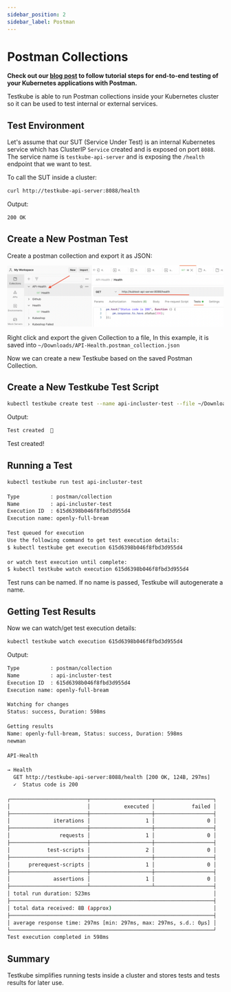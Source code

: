 ```yaml
---
sidebar_position: 2
sidebar_label: Postman
---
```

# Postman Collections

<!-- Watch this simple Testkube intro video for Postman collections with Testkube:

<iframe width="560" height="315" src="https://www.youtube.com/embed/rWqlbVvd8Dc" title="YouTube video player" frameborder="0" allow="accelerometer; autoplay; clipboard-write; encrypted-media; gyroscope; picture-in-picture" allowfullscreen>
</iframe> -->

**Check out our [blog post](https://testkube.io/blog/api-testing-in-kubernetes-with-postman) to follow tutorial steps for end-to-end testing of your Kubernetes applications with Postman.**

Testkube is able to run Postman collections inside your Kubernetes cluster so it can be used to test internal or external services.


## **Test Environment**

Let's assume that our SUT (Service Under Test) is an internal Kubernetes service which has
ClusterIP `Service` created and is exposed on port `8088`. The service name is `testkube-api-server`
and is exposing the `/health` endpoint that we want to test.

To call the SUT inside a cluster:

```bash
curl http://testkube-api-server:8088/health
```

Output:

```bash
200 OK
```

## **Create a New Postman Test**

Create a postman collection and export it as JSON:

![postman create collection](../img/postman_create_collection.png)

Right click and export the given Collection to a file,
In this example, it is saved into `~/Downloads/API-Health.postman_collection.json`

Now we can create a new Testkube based on the saved Postman Collection.

## **Create a New Testkube Test Script**

```bash
kubectl testkube create test --name api-incluster-test --file ~/Downloads/API-Health.postman_collection.json --type postman/collection
```

Output:

```bash
Test created  🥇
```

Test created!

## **Running a Test**

```bash
kubectl testkube run test api-incluster-test

Type          : postman/collection
Name          : api-incluster-test
Execution ID  : 615d6398b046f8fbd3d955d4
Execution name: openly-full-bream

Test queued for execution
Use the following command to get test execution details:
$ kubectl testkube get execution 615d6398b046f8fbd3d955d4

or watch test execution until complete:
$ kubectl testkube watch execution 615d6398b046f8fbd3d955d4

```

Test runs can be named. If no name is passed, Testkube will autogenerate a name.

## **Getting Test Results**

Now we can watch/get test execution details:

```bash
kubectl testkube watch execution 615d6398b046f8fbd3d955d4
```

Output:

```bash
Type          : postman/collection
Name          : api-incluster-test
Execution ID  : 615d6398b046f8fbd3d955d4
Execution name: openly-full-bream

Watching for changes
Status: success, Duration: 598ms

Getting results
Name: openly-full-bream, Status: success, Duration: 598ms
newman

API-Health

→ Health
  GET http://testkube-api-server:8088/health [200 OK, 124B, 297ms]
  ✓  Status code is 200

┌─────────────────────────┬────────────────────┬───────────────────┐
│                         │           executed │            failed │
├─────────────────────────┼────────────────────┼───────────────────┤
│              iterations │                  1 │                 0 │
├─────────────────────────┼────────────────────┼───────────────────┤
│                requests │                  1 │                 0 │
├─────────────────────────┼────────────────────┼───────────────────┤
│            test-scripts │                  2 │                 0 │
├─────────────────────────┼────────────────────┼───────────────────┤
│      prerequest-scripts │                  1 │                 0 │
├─────────────────────────┼────────────────────┼───────────────────┤
│              assertions │                  1 │                 0 │
├─────────────────────────┴────────────────────┴───────────────────┤
│ total run duration: 523ms                                        │
├──────────────────────────────────────────────────────────────────┤
│ total data received: 8B (approx)                                 │
├──────────────────────────────────────────────────────────────────┤
│ average response time: 297ms [min: 297ms, max: 297ms, s.d.: 0µs] │
└──────────────────────────────────────────────────────────────────┘
Test execution completed in 598ms
```

## **Summary**

Testkube simplifies running tests inside a cluster and stores tests and tests results for later use.
